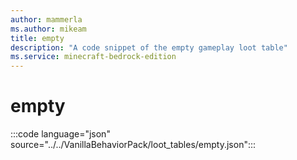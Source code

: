 ```yaml
---
author: mammerla
ms.author: mikeam
title: empty
description: "A code snippet of the empty gameplay loot table"
ms.service: minecraft-bedrock-edition
---
```


# empty

:::code language="json" source="../../VanillaBehaviorPack/loot_tables/empty.json":::
